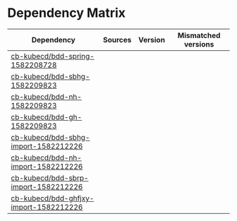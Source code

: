 # Dependency Matrix

Dependency | Sources | Version | Mismatched versions
---------- | ------- | ------- | -------------------
[cb-kubecd/bdd-spring-1582208728](https://github.com/cb-kubecd/bdd-spring-1582208728.git) |  | []() | 
[cb-kubecd/bdd-sbhg-1582209823](https://github.com/cb-kubecd/bdd-sbhg-1582209823.git) |  | []() | 
[cb-kubecd/bdd-nh-1582209823](https://github.com/cb-kubecd/bdd-nh-1582209823.git) |  | []() | 
[cb-kubecd/bdd-gh-1582209823](https://github.com/cb-kubecd/bdd-gh-1582209823.git) |  | []() | 
[cb-kubecd/bdd-sbhg-import-1582212226](https://github.com/cb-kubecd/bdd-sbhg-import-1582212226.git) |  | []() | 
[cb-kubecd/bdd-nh-import-1582212226](https://github.com/cb-kubecd/bdd-nh-import-1582212226.git) |  | []() | 
[cb-kubecd/bdd-sbrp-import-1582212226](https://github.com/cb-kubecd/bdd-sbrp-import-1582212226.git) |  | []() | 
[cb-kubecd/bdd-ghfjxy-import-1582212226](https://github.com/cb-kubecd/bdd-ghfjxy-import-1582212226.git) |  | []() | 
